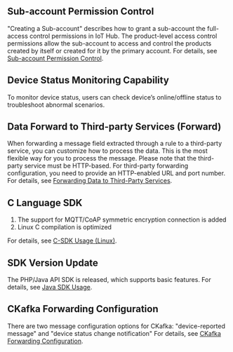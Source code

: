 [//]: # (chinagitpath:XXXXX)

## Sub-account Permission Control
"Creating a Sub-account" describes how to grant a sub-account the full-access control permissions in IoT Hub.
The product-level access control permissions allow the sub-account to access and control the products created by itself or created for it by the primary account.
For details, see [Sub-account Permission Control](https://cloud.tencent.com/document/product/634/14522).

## Device Status Monitoring Capability
To monitor device status, users can check device’s online/offline status to troubleshoot abnormal scenarios. 

## Data Forward to Third-party Services (Forward)
When forwarding a message field extracted through a rule to a third-party service, you can customize how to process the data. This is the most flexible way for you to process the message. Please note that the third-party service must be HTTP-based. For third-party forwarding configuration, you need to provide an HTTP-enabled URL and port number.
For details, see [Forwarding Data to Third-Party Services](https://cloud.tencent.com/document/product/634/14448).
## C Language SDK
1. The support for MQTT/CoAP symmetric encryption connection is added
2. Linux C compilation is optimized

For details, see [C-SDK Usage (Linux)](https://cloud.tencent.com/document/product/634/12552).

## SDK Version Update
The PHP/Java API SDK is released, which supports basic features.
For details, see [Java SDK Usage](https://cloud.tencent.com/document/product/634/14585).

## CKafka Forwarding Configuration
There are two message configuration options for CKafka: "device-reported message" and "device status change notification"
For details, see [CKafka Forwarding Configuration](https://cloud.tencent.com/document/product/634/14451).


